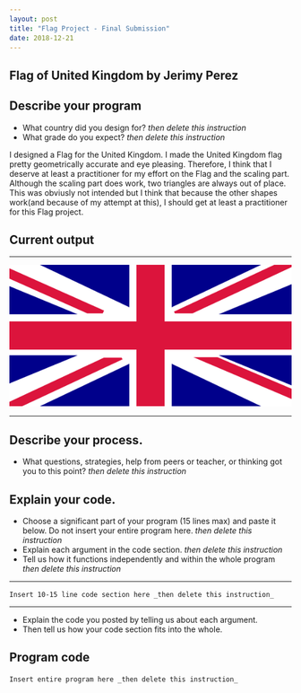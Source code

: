 ```yaml
---
layout: post
title: "Flag Project - Final Submission"
date: 2018-12-21
---
```


## Flag of United Kingdom by Jerimy Perez

## Describe your program

-   What country did you design for? _then delete this instruction_
-   What grade do you expect? _then delete this instruction_

I designed a Flag for the United Kingdom. I made the United Kingdom flag pretty geometrically accurate and eye pleasing. Therefore, I think that I deserve at least a practitioner for my effort on the Flag and the scaling part. Although the scaling part does work, two triangles are always out of place. This was obviusly not intended but I think that because the other shapes work(and because of my attempt at this), I should get at least a practitioner for this Flag project.

## Current output


* * *
![final-flagUK](/images/final-flagUK.png)
* * *

## Describe your process.

-   What questions, strategies, help from peers or teacher, or thinking got you to this point? _then delete this instruction_

<!--- Delete this comment and add your writing -->


## Explain your code.

-   Choose a significant part of your program (15 lines max) and paste it below. Do not insert your entire program here. _then delete this instruction_
-   Explain each argument in the code section. _then delete this instruction_
-   Tell us how it functions independently and within the whole program _then delete this instruction_

* * *

```
Insert 10-15 line code section here _then delete this instruction_
```

* * *

-   Explain the code you posted by telling us about each argument.
-   Then tell us how your code section fits into the whole.
 
<!--- Delete this comment and add your writing -->


## Program code

```
Insert entire program here _then delete this instruction_
```
